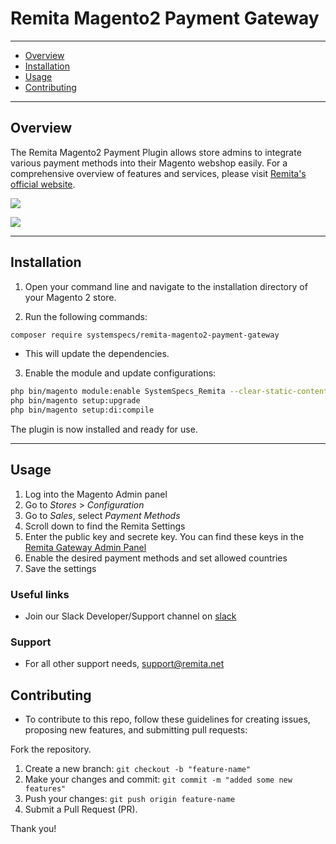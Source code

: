 # Remita Magento2 Payment Gateway

---
- [Overview](#Overview)
- [Installation](#Installation)
- [Usage](#Usage)
- [Contributing](#Contributing)

---
## Overview

The Remita Magento2 Payment Plugin allows store admins to integrate various payment methods into their Magento webshop easily. For a comprehensive overview of features and services, please visit [Remita's official website](https://www.remita.net).

![](payment-image.png) 

![](remita-admin-panel.png)

---

## Installation

1. Open your command line and navigate to the installation directory of your Magento 2 store.

2. Run the following commands:

```bash
composer require systemspecs/remita-magento2-payment-gateway
```
* This will update the dependencies.

3. Enable the module and update configurations:

```bash
php bin/magento module:enable SystemSpecs_Remita --clear-static-content
php bin/magento setup:upgrade
php bin/magento setup:di:compile
```

The plugin is now installed and ready for use.

---
## Usage

1. Log into the Magento Admin panel
2. Go to *Stores* > *Configuration*
3. Go to *Sales*, select *Payment Methods*
4. Scroll down to find the Remita Settings
5. Enter the public key and secrete key. You can find these keys in the [Remita Gateway Admin Panel](https://login.remita.net/remita/registration/signup.spa)
6. Enable the desired payment methods and set allowed countries
7. Save the settings


### Useful links
* Join our Slack Developer/Support channel on [slack](http://bit.ly/RemitaDevSlack)
    
### Support
- For all other support needs, support@remita.net

## Contributing
- To contribute to this repo, follow these guidelines for creating issues, proposing new features, and submitting pull requests:

Fork the repository.
1. Create a new branch: `git checkout -b "feature-name"`
2. Make your changes and commit: `git commit -m "added some new features"`
3. Push your changes: `git push origin feature-name`
4. Submit a Pull Request (PR).

Thank you!
